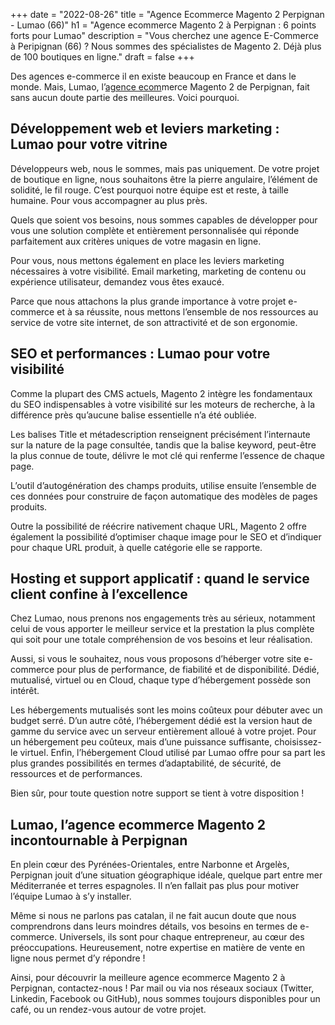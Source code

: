+++
date = "2022-08-26"
title = "Agence Ecommerce Magento 2 Perpignan - Lumao (66)"
h1 = "Agence ecommerce Magento 2 à Perpignan : 6 points forts pour Lumao"
description = "Vous cherchez une agence E-Commerce à Peripignan (66) ? Nous sommes des spécialistes de Magento 2. Déjà plus de 100 boutiques en ligne."
draft = false
+++

Des agences e-commerce il en existe beaucoup en France et dans le monde. Mais, Lumao, l’[agence ecom](/agence-ecom/)merce Magento 2 de Perpignan, fait sans aucun doute partie des meilleures. Voici pourquoi.

## Développement web et leviers marketing : Lumao pour votre vitrine

Développeurs web, nous le sommes, mais pas uniquement. De votre projet de boutique en ligne, nous souhaitons être la pierre angulaire, l’élément de solidité, le fil rouge. C’est pourquoi notre équipe est et reste, à taille humaine. Pour vous accompagner au plus près.

Quels que soient vos besoins, nous sommes capables de développer pour vous une solution complète et entièrement personnalisée qui réponde parfaitement aux critères uniques de votre magasin en ligne.

Pour vous, nous mettons également en place les leviers marketing nécessaires à votre visibilité. Email marketing, marketing de contenu ou expérience utilisateur, demandez vous êtes exaucé.

Parce que nous attachons la plus grande importance à votre projet e-commerce et à sa réussite, nous mettons l’ensemble de nos ressources au service de votre site internet, de son attractivité et de son ergonomie.

## SEO et performances : Lumao pour votre visibilité

Comme la plupart des CMS actuels, Magento 2 intègre les fondamentaux du SEO indispensables à votre visibilité sur les moteurs de recherche, à la différence près qu’aucune balise essentielle n’a été oubliée.

Les balises Title et métadescription renseignent précisément l’internaute sur la nature de la page consultée, tandis que la balise keyword, peut-être la plus connue de toute, délivre le mot clé qui renferme l’essence de chaque page.

L’outil d’autogénération des champs produits, utilise ensuite l’ensemble de ces données pour construire de façon automatique des modèles de pages produits.

Outre la possibilité de réécrire nativement chaque URL, Magento 2 offre également la possibilité d’optimiser chaque image pour le SEO et d’indiquer pour chaque URL produit, à quelle catégorie elle se rapporte.

## Hosting et support applicatif : quand le service client confine à l’excellence

Chez Lumao, nous prenons nos engagements très au sérieux, notamment celui de vous apporter le meilleur service et la prestation la plus complète qui soit pour une totale compréhension de vos besoins et leur réalisation.

Aussi, si vous le souhaitez, nous vous proposons d’héberger votre site e-commerce pour plus de performance, de fiabilité et de disponibilité. Dédié, mutualisé, virtuel ou en Cloud, chaque type d’hébergement possède son intérêt.

Les hébergements mutualisés sont les moins coûteux pour débuter avec un budget serré. D’un autre côté, l’hébergement dédié est la version haut de gamme du service avec un serveur entièrement alloué à votre projet. Pour un hébergement peu coûteux, mais d’une puissance suffisante, choisissez-le virtuel. Enfin, l’hébergement Cloud utilisé par Lumao offre pour sa part les plus grandes possibilités en termes d’adaptabilité, de sécurité, de ressources et de performances.

Bien sûr, pour toute question notre support se tient à votre disposition !

## Lumao, l’agence ecommerce Magento 2 incontournable à Perpignan

En plein cœur des Pyrénées-Orientales, entre Narbonne et Argelès, Perpignan jouit d’une situation géographique idéale, quelque part entre mer Méditerranée et terres espagnoles. Il n’en fallait pas plus pour motiver l’équipe Lumao à s’y installer.

Même si nous ne parlons pas catalan, il ne fait aucun doute que nous comprendrons dans leurs moindres détails, vos besoins en termes de e-commerce. Universels, ils sont pour chaque entrepreneur, au cœur des préoccupations. Heureusement, notre expertise en matière de vente en ligne nous permet d’y répondre !

Ainsi, pour découvrir la meilleure agence ecommerce Magento 2 à Perpignan, contactez-nous ! Par mail ou via nos réseaux sociaux (Twitter, Linkedin, Facebook ou GitHub), nous sommes toujours disponibles pour un café, ou un rendez-vous autour de votre projet.
